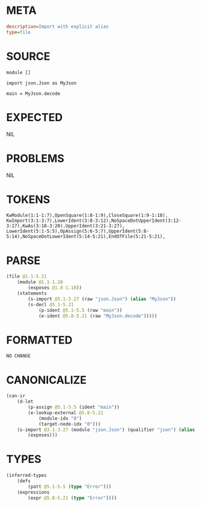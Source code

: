 # META
~~~ini
description=Import with explicit alias
type=file
~~~
# SOURCE
~~~roc
module []

import json.Json as MyJson

main = MyJson.decode
~~~
# EXPECTED
NIL
# PROBLEMS
NIL
# TOKENS
~~~zig
KwModule(1:1-1:7),OpenSquare(1:8-1:9),CloseSquare(1:9-1:10),
KwImport(3:1-3:7),LowerIdent(3:8-3:12),NoSpaceDotUpperIdent(3:12-3:17),KwAs(3:18-3:20),UpperIdent(3:21-3:27),
LowerIdent(5:1-5:5),OpAssign(5:6-5:7),UpperIdent(5:8-5:14),NoSpaceDotLowerIdent(5:14-5:21),EndOfFile(5:21-5:21),
~~~
# PARSE
~~~clojure
(file @1.1-5.21
	(module @1.1-1.10
		(exposes @1.8-1.10))
	(statements
		(s-import @3.1-3.27 (raw "json.Json") (alias "MyJson"))
		(s-decl @5.1-5.21
			(p-ident @5.1-5.5 (raw "main"))
			(e-ident @5.8-5.21 (raw "MyJson.decode")))))
~~~
# FORMATTED
~~~roc
NO CHANGE
~~~
# CANONICALIZE
~~~clojure
(can-ir
	(d-let
		(p-assign @5.1-5.5 (ident "main"))
		(e-lookup-external @5.8-5.21
			(module-idx "0")
			(target-node-idx "0")))
	(s-import @3.1-3.27 (module "json.Json") (qualifier "json") (alias "myJson")
		(exposes)))
~~~
# TYPES
~~~clojure
(inferred-types
	(defs
		(patt @5.1-5.5 (type "Error")))
	(expressions
		(expr @5.8-5.21 (type "Error"))))
~~~
